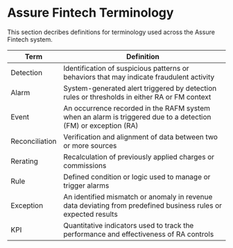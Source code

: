 # Assure Fintech Terminology
This section decribes definitions for terminology used across the Assure Fintech system. 

| Term | Definition |
| --- | --- |
| Detection | Identification of suspicious patterns or behaviors that may indicate fraudulent activity |
| Alarm | System-generated alert triggered by detection rules or thresholds in either RA or FM context |
| Event | An occurrence recorded in the RAFM system when an alarm is triggered due to a detection (FM) or exception (RA) |
| Reconciliation | Verification and alignment of data between two or more sources |
| Rerating | Recalculation of previously applied charges or commissions |
| Rule | Defined condition or logic used to manage or trigger alarms |
| Exception | An identified mismatch or anomaly in revenue data deviating from predefined business rules or expected results |
| KPI | Quantitative indicators used to track the performance and effectiveness of RA controls | 
